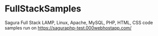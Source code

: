 # FullStackSamples
Sagura Full Stack LAMP, Linux, Apache, MySQL, PHP, HTML, CSS code samples
run on https://saguraphp-test.000webhostapp.com/

